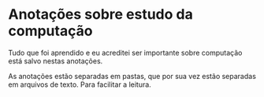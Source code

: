 # Anotações sobre estudo da computação
Tudo que foi aprendido e eu acreditei ser importante sobre computação está salvo nestas anotações.

As anotações estão separadas em pastas, que por sua vez estão separadas em arquivos de texto. Para facilitar a leitura.
